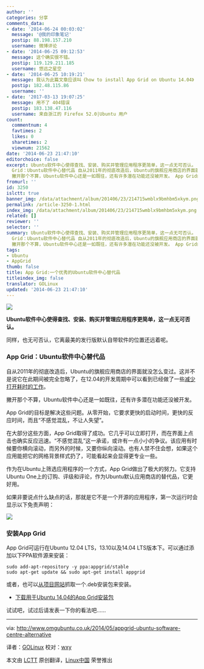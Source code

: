 ```yaml
---
author: ''
categories: 分享
comments_data:
- date: '2014-06-24 00:03:02'
  message: '@我的印象笔记'
  postip: 88.198.157.210
  username: 微博评论
- date: '2014-06-25 09:12:53'
  message: 这个确实很不错。
  postip: 119.129.211.185
  username: 悠远之星空
- date: '2014-06-25 10:19:21'
  message: 我认为此篇文章应该叫《how to install App Grid on Ubuntu 14.04》
  postip: 182.48.115.86
  username: ''
- date: '2017-03-13 19:07:25'
  message: 用不了 404错误
  postip: 183.138.47.116
  username: 来自浙江的 Firefox 52.0|Ubuntu 用户
count:
  commentnum: 4
  favtimes: 2
  likes: 0
  sharetimes: 2
  viewnum: 21562
date: '2014-06-23 21:47:10'
editorchoice: false
excerpt: Ubuntu软件中心使得查找、安装、购买并管理应用程序更简单，这一点无可否认。 同样，也无可否认，它离最美的发行版默认自带软件的位置还远着呢。 App
  Grid：Ubuntu软件中心替代品 自从2011年的彻底改造后，Ubuntu的旗舰应用商店的界面就没怎么变过。这并不是说它在此期间被完全忽略了，在12.04的开发周期中可以看到已经做了一些减少打开耗时的工作。
  撇开那个不算，Ubuntu软件中心还是一如既往，还有许多潜在功能还没被开发。 App Grid的目标是解决这些问题。从零开始，它要求更快的启动时间，更快的反应时间，而且不感觉混乱，不让人失望
fromurl: ''
id: 3250
islctt: true
banner_img: /data/attachment/album/201406/23/214715wmblx9bmhbm5xkym.png
permalink: /article-3250-1.html
index_img: /data/attachment/album/201406/23/214715wmblx9bmhbm5xkym.png.thumb.jpg
related: []
reviewer: ''
selector: ''
summary: Ubuntu软件中心使得查找、安装、购买并管理应用程序更简单，这一点无可否认。 同样，也无可否认，它离最美的发行版默认自带软件的位置还远着呢。 App
  Grid：Ubuntu软件中心替代品 自从2011年的彻底改造后，Ubuntu的旗舰应用商店的界面就没怎么变过。这并不是说它在此期间被完全忽略了，在12.04的开发周期中可以看到已经做了一些减少打开耗时的工作。
  撇开那个不算，Ubuntu软件中心还是一如既往，还有许多潜在功能还没被开发。 App Grid的目标是解决这些问题。从零开始，它要求更快的启动时间，更快的反应时间，而且不感觉混乱，不让人失望
tags:
- Ubuntu
- AppGrid
thumb: false
title: App Grid:一个优秀的Ubuntu软件中心替代品
titleindex_img: false
translator: GOLinux
updated: '2014-06-23 21:47:10'
---
```


![](/data/attachment/album/201406/23/214715wmblx9bmhbm5xkym.png)


**Ubuntu软件中心使得查找、安装、购买并管理应用程序更简单，这一点无可否认。**


同样，也无可否认，它离最美的发行版默认自带软件的位置还远着呢。


### App Grid：Ubuntu软件中心替代品


自从2011年的彻底改造后，Ubuntu的旗舰应用商店的界面就没怎么变过。这并不是说它在此期间被完全忽略了，在12.04的开发周期中可以看到已经做了一些[减少打开耗时的工作](http://www.omgubuntu.co.uk/2011/10/plans-for-ubuntu-software-centre-plans-in-12-04-get-discussed)。


撇开那个不算，Ubuntu软件中心还是一如既往，还有许多潜在功能还没被开发。


App Grid的目标是解决这些问题。从零开始，它要求更快的启动时间，更快的反应时间，而且“不感觉混乱，不让人失望”。


在大部分这些方面，App Grid取得了成功。它几乎可以立即打开，而在界面上点击也确实反应迅速。“不感觉混乱”这一承诺，或许有一点小小的争议。该应用有时候要你横向滚动，而另外的时候，又要你纵向滚动。也有人禁不住会想，如果这个应用能把它的网格背景样式扔了，可能看起来会显得更专业一些。


作为在Ubuntu上筛选应用程序的一个方式，App Grid做出了极大的努力。它支持Ubuntu One上的订购、评级和评论，作为Ubuntu默认应用商店的替代品，它更好用。


如果非要说点什么缺点的话，那就是它不是一个开源的应用程序，第一次运行时会显示以下免责声明：


![](/data/attachment/album/201406/23/214717h4eiyn9s6uswdiud.png)


### 安装App Grid


App Grid可运行在Ubuntu 12.04 LTS，13.10以及14.04 LTS版本下。可以通过添加以下PPA软件源来安装：



```
sudo add-apt-repository -y ppa:appgrid/stable
sudo apt-get update && sudo apt-get install appgrid

```

或者，也可以[从项目网站](https://launchpad.net/appgrid)抓取一个.deb安装包来安装。


* [下载用于Ubuntu 14.04的App Grid安装包](http://ppa.launchpad.net/appgrid/stable/ubuntu/pool/main/a/appgrid/appgrid_0.1.102%7Etrusty_all.deb)


试试吧，试过后请发表一下你的看法吧……




---


via: <http://www.omgubuntu.co.uk/2014/05/appgrid-ubuntu-software-centre-alternative>


译者：[GOLinux](https://github.com/GOLinux) 校对：[wxy](https://github.com/wxy)


本文由 [LCTT](https://github.com/LCTT/TranslateProject) 原创翻译，[Linux中国](http://linux.cn/) 荣誉推出
